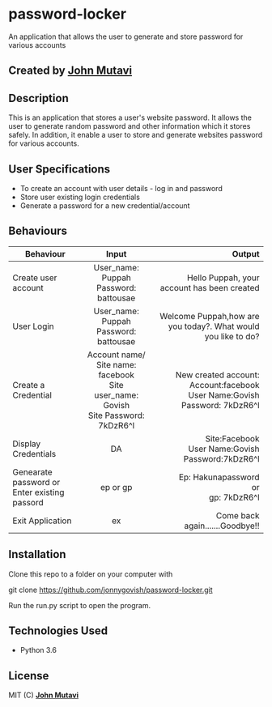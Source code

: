# password-locker
An application that allows the user to generate and store password for various accounts
## Created by [John Mutavi](https://github.com/jonnygovish)

## Description
This is an application that stores a user's website password. It allows the user to generate random password and other information which it stores safely. In addition, it enable a user to store and generate websites password for various accounts.

## User Specifications
* To create an account with user details - log in and password
* Store user existing login credentials
* Generate a password for a new credential/account

## Behaviours
| Behaviour | Input | Output |
| ------------ |:----------:| -------: | 
| Create user account | User_name: Puppah <br> Password: battousae| Hello Puppah, your account has been created |
| User Login|  User_name: Puppah <br> Password: battousae |  Welcome Puppah,how are you today?. What would you like to do? | 
| Create a Credential|Account name/ Site name: facebook <br> Site user_name: Govish <br> Site Password: 7kDzR6^l |New created account: <br> Account:facebook <br> User Name:Govish <br> Password:  7kDzR6^l |
| Display Credentials | DA| Site:Facebook <br> User Name:Govish <br> Password:7kDzR6^l|
| Genearate password or Enter existing passord|ep or gp  |Ep: Hakunapassword <br> or <br> gp: 7kDzR6^l |
| Exit Application | ex  | Come back again.......Goodbye!!|

## Installation
Clone this repo to a folder on your computer with

git clone  https://github.com/jonnygovish/password-locker.git

Run the run.py script to open the program.

## Technologies Used
* Python 3.6
## License
MIT (C) **[John Mutavi](https://github.com/jonnygovish)**
